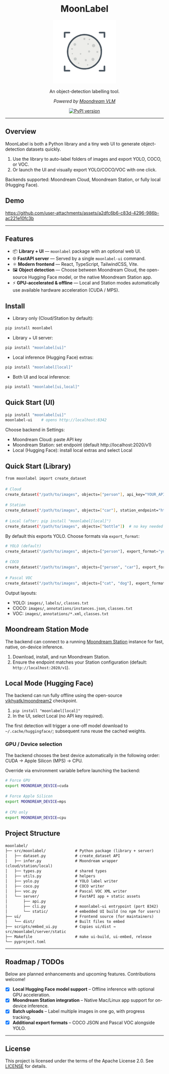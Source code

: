 <div align="center">
  <h1>MoonLabel</h1>
  <img src="https://raw.githubusercontent.com/muratcanlaloglu/moonlabel/main/ui/src/assets/moonlabellogo.svg" alt="MoonLabel Logo" width="200" />
  <p>An object-detection labelling tool.</p>
  <p><em>Powered by <a href="https://moondream.ai/">Moondream VLM</a></em></p>
  <p>
    <a href="https://pypi.org/project/moonlabel/"><img src="https://img.shields.io/pypi/v/moonlabel.svg?logo=pypi" alt="PyPI version"></a>
  </p>
</div>

---

## Overview

MoonLabel is both a Python library and a tiny web UI to generate object-detection datasets quickly.

1. Use the library to auto-label folders of images and export YOLO, COCO, or VOC.
2. Or launch the UI and visually export YOLO/COCO/VOC with one click.

Backends supported: Moondream Cloud, Moondream Station, or fully local (Hugging Face).

## Demo


https://github.com/user-attachments/assets/a2dfc6b6-c83d-4296-986b-ac221e10fc3b


---

## Features

* 📦 **Library + UI** — `moonlabel` package with an optional web UI.
* 🌐 **FastAPI server** — Served by a single `moonlabel-ui` command.
* ⚛️ **Modern frontend** — React, TypeScript, TailwindCSS, Vite.
* 🖼️ **Object detection** — Choose between Moondream Cloud, the open-source Hugging Face model, or the native Moondream Station app.
* ⚡ **GPU-accelerated & offline** — Local and Station modes automatically use available hardware acceleration (CUDA / MPS).


## Install

- Library only (Cloud/Station by default):
```bash
pip install moonlabel
```
- Library + UI server:
```bash
pip install "moonlabel[ui]"
```
- Local inference (Hugging Face) extras:
```bash
pip install "moonlabel[local]"
```
- Both UI and local inference:
```bash
pip install "moonlabel[ui,local]"
```

## Quick Start (UI)

```bash
pip install "moonlabel[ui]"
moonlabel-ui    # opens http://localhost:8342
```

Choose backend in Settings:
- Moondream Cloud: paste API key
- Moondream Station: set endpoint (default http://localhost:2020/v1)
- Local (Hugging Face): install local extras and select Local

## Quick Start (Library)

```bash
from moonlabel import create_dataset

# Cloud
create_dataset("/path/to/images", objects=["person"], api_key="YOUR_API_KEY")

# Station
create_dataset("/path/to/images", objects=["car"], station_endpoint="http://localhost:2020/v1")

# Local (after: pip install "moonlabel[local]")
create_dataset("/path/to/images", objects=["bottle"])  # no key needed
```

By default this exports YOLO. Choose formats via `export_format`:

```python
# YOLO (default)
create_dataset("/path/to/images", objects=["person"], export_format="yolo")

# COCO
create_dataset("/path/to/images", objects=["person", "car"], export_format="coco")

# Pascal VOC
create_dataset("/path/to/images", objects=["cat", "dog"], export_format="voc")
```

Output layouts:
- YOLO: `images/`, `labels/`, `classes.txt`
- COCO: `images/`, `annotations/instances.json`, `classes.txt`
- VOC: `images/`, `annotations/*.xml`, `classes.txt`

## Moondream Station Mode

The backend can connect to a running [Moondream Station](https://moondream.ai/station) instance for fast, native, on-device inference.

1. Download, install, and run Moondream Station.
2. Ensure the endpoint matches your Station configuration (default: `http://localhost:2020/v1`).

## Local Mode (Hugging Face)

The backend can run fully offline using the open-source [vikhyatk/moondream2](https://huggingface.co/vikhyatk/moondream2) checkpoint.

1. `pip install "moonlabel[local]"`
2. In the UI, select Local (no API key required).

The first detection will trigger a one-off model download to `~/.cache/huggingface/`; subsequent runs reuse the cached weights.

### GPU / Device selection

The backend chooses the best device automatically in the following order: CUDA → Apple Silicon (MPS) → CPU.

Override via environment variable before launching the backend:

```bash
# Force GPU
export MOONDREAM_DEVICE=cuda

# Force Apple Silicon
export MOONDREAM_DEVICE=mps

# CPU only
export MOONDREAM_DEVICE=cpu
```

## Project Structure

```
moonlabel/
├── src/moonlabel/             # Python package (library + server)
│   ├── dataset.py             # create_dataset API
│   ├── infer.py               # Moondream wrapper (cloud/station/local)
│   ├── types.py               # shared types 
│   ├── utils.py               # helpers 
│   ├── yolo.py                # YOLO label writer
│   ├── coco.py                # COCO writer
│   ├── voc.py                 # Pascal VOC XML writer
│   └── server/                # FastAPI app + static assets
│       ├── api.py
│       ├── cli.py             # moonlabel-ui entrypoint (port 8342)
│       └── static/            # embedded UI build (no npm for users)
├── ui/                        # Frontend source (for maintainers)
│   └── dist/                  # Built files to embed
├── scripts/embed_ui.py        # Copies ui/dist → src/moonlabel/server/static
├── Makefile                   # make ui-build, ui-embed, release
└── pyproject.toml
```

---

## Roadmap / TODOs

Below are planned enhancements and upcoming features. Contributions welcome!

- [x] **Local Hugging Face model support** – Offline inference with optional GPU acceleration.
- [x] **Moondream Station integration** – Native Mac/Linux app support for on-device inference.
- [x] **Batch uploads** – Label multiple images in one go, with progress tracking.
- [x] **Additional export formats** – COCO JSON and Pascal VOC alongside YOLO.

---

## License

This project is licensed under the terms of the Apache License 2.0. See [LICENSE](LICENSE) for details.
